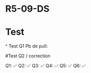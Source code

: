 # R5-09-DS

# Test 
^ Test Q1
Pb de pull:

#Test Q2 / correction


Q1: ✅
Q2: ✅
Q3: ✅
Q4: ✅
Q5: ✅
Q6: ✅
